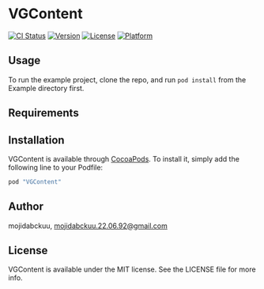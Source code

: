 # VGContent

[![CI Status](http://img.shields.io/travis/mojidabckuu/VGContent.svg?style=flat)](https://travis-ci.org/mojidabckuu/VGContent)
[![Version](https://img.shields.io/cocoapods/v/VGContent.svg?style=flat)](http://cocoapods.org/pods/VGContent)
[![License](https://img.shields.io/cocoapods/l/VGContent.svg?style=flat)](http://cocoapods.org/pods/VGContent)
[![Platform](https://img.shields.io/cocoapods/p/VGContent.svg?style=flat)](http://cocoapods.org/pods/VGContent)

## Usage

To run the example project, clone the repo, and run `pod install` from the Example directory first.

## Requirements

## Installation

VGContent is available through [CocoaPods](http://cocoapods.org). To install
it, simply add the following line to your Podfile:

```ruby
pod "VGContent"
```

## Author

mojidabckuu, mojidabckuu.22.06.92@gmail.com

## License

VGContent is available under the MIT license. See the LICENSE file for more info.
